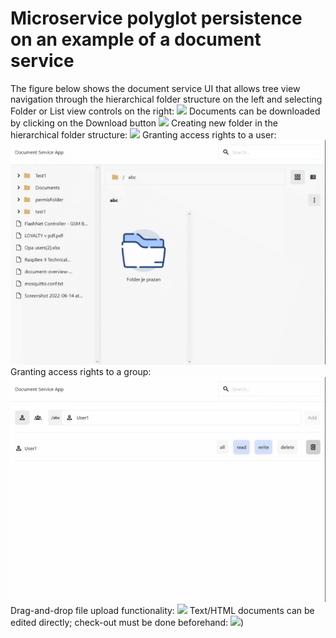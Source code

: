 # Microservice polyglot persistence on an example of a document service

The figure below shows the document service UI that allows tree view navigation through the hierarchical folder structure on the left and selecting Folder or List view controls on the right:
![](https://github.com/adnan-selimovic/DocumentService/blob/master/Navigation.gif)
Documents can be downloaded by clicking on the Download button
![](https://github.com/adnan-selimovic/DocumentService/blob/master/Download.gif)
Creating new folder in the hierarchical folder structure:
![](https://github.com/adnan-selimovic/DocumentService/blob/master/New%20folder.gif)
Granting access rights to a user:
![](https://github.com/adnan-selimovic/DocumentService/blob/master/User%20permissions.gif)
Granting access rights to a group:
![](https://github.com/adnan-selimovic/DocumentService/blob/master/Group%20permissions.gif)
Drag-and-drop file upload functionality:
![](https://github.com/adnan-selimovic/DocumentService/blob/master/Upload.gif)
Text/HTML documents can be edited directly; check-out must be done beforehand:
![](https://github.com/adnan-selimovic/DocumentService/blob/master/Edit.gif))
